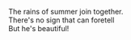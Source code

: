The rains of summer join together.    
There's no sign that can foretell    
But he's beautiful!    

